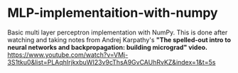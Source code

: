 # MLP-implementaition-with-numpy
Basic multi layer perceptron implementation with NumPy.
This is done after watching and taking notes from Andrej Karpathy's **"The spelled-out intro to neural networks and backpropagation: building micrograd" video.**
https://www.youtube.com/watch?v=VMj-3S1tku0&list=PLAqhIrjkxbuWI23v9cThsA9GvCAUhRvKZ&index=1&t=5s
